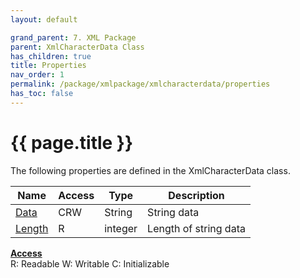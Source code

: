 ```yaml
---
layout: default

grand_parent: 7. XML Package
parent: XmlCharacterData Class
has_children: true
title: Properties
nav_order: 1
permalink: /package/xmlpackage/xmlcharacterdata/properties
has_toc: false
---
```

# {{ page.title }}

The following properties are defined in the XmlCharacterData class.

|Name       | Access | Type   | Description |
|----------	|--------|--------|-------------|
| [Data](/package/xmlpackage/xmlcharacterdata/properties/data) | CRW | String | String data |
| [Length](/package/xmlpackage/xmlcharacterdata/properties/length) | R | integer | Length of string data |

<u><b>Access</b></u><br>
R: Readable
W: Writable
C: Initializable